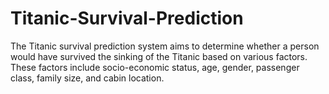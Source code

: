 # Titanic-Survival-Prediction
The Titanic survival prediction system aims to determine whether a person would have survived the sinking of the Titanic based on various factors. These factors include socio-economic status, age, gender, passenger class, family size, and cabin location.
